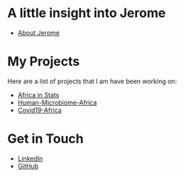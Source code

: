 # A little insight into Jerome
<ul>
<li><a href="https://github.com/Jerome-Wendoh-Milimu/About-Jerome/">About Jerome</a></li>
</ul>

# My Projects
Here are a list of projects that I am have been working on:
<ul>
<li><a href="https://github.com/Jerome-Wendoh-Milimu/Africa-in-Stats/">Africa in Stats</a></li>
<li><a href="https://github.com/Jerome-Wendoh-Milimu/HumanMicrobiome-Africa/">Human-Microbiome-Africa</a></li>
<li><a href="https://github.com/Jerome-Wendoh-Milimu/Covid19-Africa/">Covid19-Africa</a></li>
</ul>

# Get in Touch
<ul>
<li><a href="https://linkedin.com/{{ site.jerome wendoh milimu
}}">LinkedIn</a></li>
<li><a href="https://github.com/{{ site.jerome wendoh milimu
}}">GitHub</a></li>
</ul>

